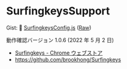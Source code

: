 # SurfingkeysSupport

Gist: 📄 [SurfingkeysConfig.js](https://gist.github.com/syon/3baa7ae49220c26d1753c77fe531501c) ([Raw](https://gist.githubusercontent.com/syon/3baa7ae49220c26d1753c77fe531501c/raw/3601738199430cb709d9715165c3af39699d0a65/SurfingkeysConfig.js))

動作確認バージョン 1.0.6 (2022 年 5 月 2 日)

- [Surfingkeys - Chrome ウェブストア](https://chrome.google.com/webstore/detail/surfingkeys/gfbliohnnapiefjpjlpjnehglfpaknnc)
- https://github.com/brookhong/Surfingkeys
